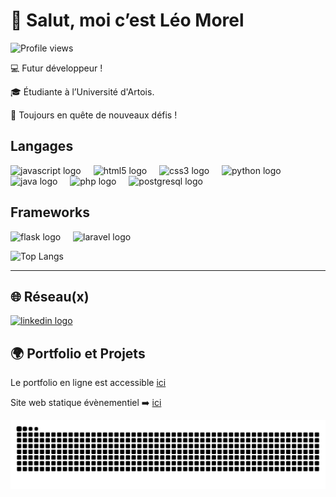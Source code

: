 # 👋 Salut, moi c’est Léo Morel

![Profile views](https://komarev.com/ghpvc/?username=leoyeh62&label=Vues%20du%20profil&color=0e75b6&style=flat)

💻 Futur développeur ! 

🎓 Étudiante à l’Université d'Artois.  

🚀 Toujours en quête de nouveaux défis !



## Langages



<div align="left">
  <img src="https://cdn.jsdelivr.net/gh/devicons/devicon/icons/javascript/javascript-original.svg" height="30" alt="javascript logo"  />
  <img width="12" />
  <img src="https://cdn.jsdelivr.net/gh/devicons/devicon/icons/html5/html5-original.svg" height="30" alt="html5 logo"  />
  <img width="12" />
  <img src="https://cdn.jsdelivr.net/gh/devicons/devicon/icons/css3/css3-original.svg" height="30" alt="css3 logo"  />
  <img width="12" />
  <img src="https://cdn.jsdelivr.net/gh/devicons/devicon/icons/python/python-original.svg" height="30" alt="python logo"  />
  <img width="12" />
  <img src="https://cdn.jsdelivr.net/gh/devicons/devicon/icons/java/java-original.svg" height="30" alt="java logo"  />
  <img width="12" />
  <img src="https://cdn.jsdelivr.net/gh/devicons/devicon/icons/php/php-original.svg" height="30" alt="php logo"  />
  <img width="12" />
  <img src="https://cdn.jsdelivr.net/gh/devicons/devicon/icons/postgresql/postgresql-original.svg" height="30" alt="postgresql logo"  />
  <img width="12" />
</div>



## Frameworks
<div align="left">
  <img src="https://cdn.jsdelivr.net/gh/devicons/devicon/icons/flask/flask-original.svg" height="30" alt="flask logo"  />
  <img width="12" />
  <img src="https://cdn.jsdelivr.net/gh/devicons/devicon/icons/laravel/laravel-original.svg" height="30" alt="laravel logo"  />
  <img width="12" />
</div>





![Top Langs](https://github-readme-stats.vercel.app/api/top-langs/?username=leoyeh62&layout=compact&theme=tokyonight)

___

## 🌐 Réseau(x)


<a href="https://www.linkedin.com/in/l%C3%A9o-morel1/">
  <img src="https://img.shields.io/static/v1?message=LinkedIn&logo=linkedin&label=&color=0077B5&logoColor=white&labelColor=&style=for-the-badge" height="35" alt="linkedin logo"  />
</a>



## 🌍 Portfolio et Projets

Le portfolio en ligne est accessible [ici](https://leoyeh62.github.io/portfolio/index.html)

Site web statique évènementiel ➡️ [ici](https://leoyeh62.github.io/KrakensLair/index.html)


![snake gif](https://github.com/leoyeh62/leoyeh62/blob/output/github-contribution-grid-snake.svg)

